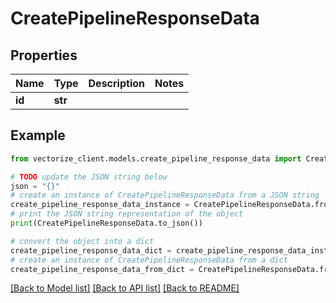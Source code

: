 # CreatePipelineResponseData


## Properties

Name | Type | Description | Notes
------------ | ------------- | ------------- | -------------
**id** | **str** |  | 

## Example

```python
from vectorize_client.models.create_pipeline_response_data import CreatePipelineResponseData

# TODO update the JSON string below
json = "{}"
# create an instance of CreatePipelineResponseData from a JSON string
create_pipeline_response_data_instance = CreatePipelineResponseData.from_json(json)
# print the JSON string representation of the object
print(CreatePipelineResponseData.to_json())

# convert the object into a dict
create_pipeline_response_data_dict = create_pipeline_response_data_instance.to_dict()
# create an instance of CreatePipelineResponseData from a dict
create_pipeline_response_data_from_dict = CreatePipelineResponseData.from_dict(create_pipeline_response_data_dict)
```
[[Back to Model list]](../README.md#documentation-for-models) [[Back to API list]](../README.md#documentation-for-api-endpoints) [[Back to README]](../README.md)



